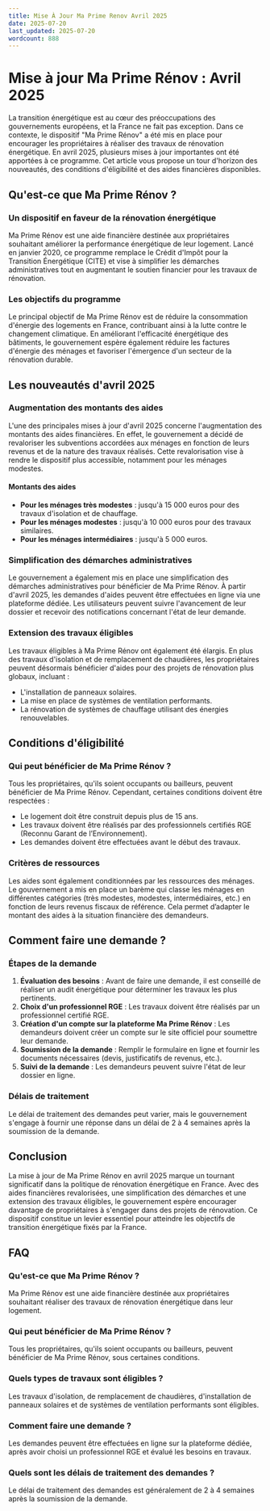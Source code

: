 ```yaml
---
title: Mise À Jour Ma Prime Renov Avril 2025
date: 2025-07-20
last_updated: 2025-07-20
wordcount: 888
---
```


# Mise à jour Ma Prime Rénov : Avril 2025

La transition énergétique est au cœur des préoccupations des gouvernements européens, et la France ne fait pas exception. Dans ce contexte, le dispositif "Ma Prime Rénov" a été mis en place pour encourager les propriétaires à réaliser des travaux de rénovation énergétique. En avril 2025, plusieurs mises à jour importantes ont été apportées à ce programme. Cet article vous propose un tour d'horizon des nouveautés, des conditions d'éligibilité et des aides financières disponibles.

## Qu'est-ce que Ma Prime Rénov ?

### Un dispositif en faveur de la rénovation énergétique

Ma Prime Rénov est une aide financière destinée aux propriétaires souhaitant améliorer la performance énergétique de leur logement. Lancé en janvier 2020, ce programme remplace le Crédit d'Impôt pour la Transition Énergétique (CITE) et vise à simplifier les démarches administratives tout en augmentant le soutien financier pour les travaux de rénovation.

### Les objectifs du programme

Le principal objectif de Ma Prime Rénov est de réduire la consommation d'énergie des logements en France, contribuant ainsi à la lutte contre le changement climatique. En améliorant l'efficacité énergétique des bâtiments, le gouvernement espère également réduire les factures d'énergie des ménages et favoriser l'émergence d'un secteur de la rénovation durable.

## Les nouveautés d'avril 2025

### Augmentation des montants des aides

L'une des principales mises à jour d'avril 2025 concerne l'augmentation des montants des aides financières. En effet, le gouvernement a décidé de revaloriser les subventions accordées aux ménages en fonction de leurs revenus et de la nature des travaux réalisés. Cette revalorisation vise à rendre le dispositif plus accessible, notamment pour les ménages modestes.

#### Montants des aides

- **Pour les ménages très modestes** : jusqu'à 15 000 euros pour des travaux d'isolation et de chauffage.
- **Pour les ménages modestes** : jusqu'à 10 000 euros pour des travaux similaires.
- **Pour les ménages intermédiaires** : jusqu'à 5 000 euros.

### Simplification des démarches administratives

Le gouvernement a également mis en place une simplification des démarches administratives pour bénéficier de Ma Prime Rénov. À partir d'avril 2025, les demandes d'aides peuvent être effectuées en ligne via une plateforme dédiée. Les utilisateurs peuvent suivre l'avancement de leur dossier et recevoir des notifications concernant l'état de leur demande.

### Extension des travaux éligibles

Les travaux éligibles à Ma Prime Rénov ont également été élargis. En plus des travaux d'isolation et de remplacement de chaudières, les propriétaires peuvent désormais bénéficier d'aides pour des projets de rénovation plus globaux, incluant :

- L'installation de panneaux solaires.
- La mise en place de systèmes de ventilation performants.
- La rénovation de systèmes de chauffage utilisant des énergies renouvelables.

## Conditions d'éligibilité

### Qui peut bénéficier de Ma Prime Rénov ?

Tous les propriétaires, qu'ils soient occupants ou bailleurs, peuvent bénéficier de Ma Prime Rénov. Cependant, certaines conditions doivent être respectées :

- Le logement doit être construit depuis plus de 15 ans.
- Les travaux doivent être réalisés par des professionnels certifiés RGE (Reconnu Garant de l’Environnement).
- Les demandes doivent être effectuées avant le début des travaux.

### Critères de ressources

Les aides sont également conditionnées par les ressources des ménages. Le gouvernement a mis en place un barème qui classe les ménages en différentes catégories (très modestes, modestes, intermédiaires, etc.) en fonction de leurs revenus fiscaux de référence. Cela permet d’adapter le montant des aides à la situation financière des demandeurs.

## Comment faire une demande ?

### Étapes de la demande

1. **Évaluation des besoins** : Avant de faire une demande, il est conseillé de réaliser un audit énergétique pour déterminer les travaux les plus pertinents.
2. **Choix d'un professionnel RGE** : Les travaux doivent être réalisés par un professionnel certifié RGE.
3. **Création d'un compte sur la plateforme Ma Prime Rénov** : Les demandeurs doivent créer un compte sur le site officiel pour soumettre leur demande.
4. **Soumission de la demande** : Remplir le formulaire en ligne et fournir les documents nécessaires (devis, justificatifs de revenus, etc.).
5. **Suivi de la demande** : Les demandeurs peuvent suivre l'état de leur dossier en ligne.

### Délais de traitement

Le délai de traitement des demandes peut varier, mais le gouvernement s'engage à fournir une réponse dans un délai de 2 à 4 semaines après la soumission de la demande.

## Conclusion

La mise à jour de Ma Prime Rénov en avril 2025 marque un tournant significatif dans la politique de rénovation énergétique en France. Avec des aides financières revalorisées, une simplification des démarches et une extension des travaux éligibles, le gouvernement espère encourager davantage de propriétaires à s'engager dans des projets de rénovation. Ce dispositif constitue un levier essentiel pour atteindre les objectifs de transition énergétique fixés par la France.

## FAQ

### Qu'est-ce que Ma Prime Rénov ?

Ma Prime Rénov est une aide financière destinée aux propriétaires souhaitant réaliser des travaux de rénovation énergétique dans leur logement.

### Qui peut bénéficier de Ma Prime Rénov ?

Tous les propriétaires, qu'ils soient occupants ou bailleurs, peuvent bénéficier de Ma Prime Rénov, sous certaines conditions.

### Quels types de travaux sont éligibles ?

Les travaux d'isolation, de remplacement de chaudières, d'installation de panneaux solaires et de systèmes de ventilation performants sont éligibles.

### Comment faire une demande ?

Les demandes peuvent être effectuées en ligne sur la plateforme dédiée, après avoir choisi un professionnel RGE et évalué les besoins en travaux.

### Quels sont les délais de traitement des demandes ?

Le délai de traitement des demandes est généralement de 2 à 4 semaines après la soumission de la demande.